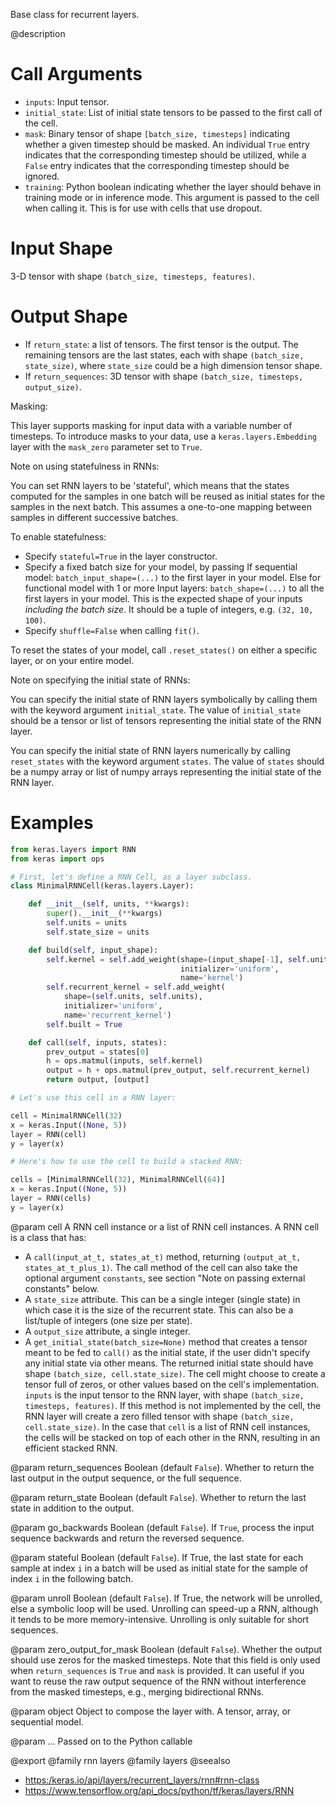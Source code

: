 Base class for recurrent layers.

@description

# Call Arguments
- `inputs`: Input tensor.
- `initial_state`: List of initial state tensors to be passed to the first
    call of the cell.
- `mask`: Binary tensor of shape `[batch_size, timesteps]`
    indicating whether a given timestep should be masked.
    An individual `True` entry indicates that the corresponding
    timestep should be utilized, while a `False` entry indicates
    that the corresponding timestep should be ignored.
- `training`: Python boolean indicating whether the layer should behave in
    training mode or in inference mode. This argument is passed
    to the cell when calling it.
    This is for use with cells that use dropout.

# Input Shape
3-D tensor with shape `(batch_size, timesteps, features)`.

# Output Shape
- If `return_state`: a list of tensors. The first tensor is
the output. The remaining tensors are the last states,
each with shape `(batch_size, state_size)`, where `state_size` could
be a high dimension tensor shape.
- If `return_sequences`: 3D tensor with shape
`(batch_size, timesteps, output_size)`.

Masking:

This layer supports masking for input data with a variable number
of timesteps. To introduce masks to your data,
use a `keras.layers.Embedding` layer with the `mask_zero` parameter
set to `True`.

Note on using statefulness in RNNs:

You can set RNN layers to be 'stateful', which means that the states
computed for the samples in one batch will be reused as initial states
for the samples in the next batch. This assumes a one-to-one mapping
between samples in different successive batches.

To enable statefulness:

- Specify `stateful=True` in the layer constructor.
- Specify a fixed batch size for your model, by passing
If sequential model:
    `batch_input_shape=(...)` to the first layer in your model.
Else for functional model with 1 or more Input layers:
    `batch_shape=(...)` to all the first layers in your model.
This is the expected shape of your inputs
*including the batch size*.
It should be a tuple of integers, e.g. `(32, 10, 100)`.
- Specify `shuffle=False` when calling `fit()`.

To reset the states of your model, call `.reset_states()` on either
a specific layer, or on your entire model.

Note on specifying the initial state of RNNs:

You can specify the initial state of RNN layers symbolically by
calling them with the keyword argument `initial_state`. The value of
`initial_state` should be a tensor or list of tensors representing
the initial state of the RNN layer.

You can specify the initial state of RNN layers numerically by
calling `reset_states` with the keyword argument `states`. The value of
`states` should be a numpy array or list of numpy arrays representing
the initial state of the RNN layer.

# Examples
```python
from keras.layers import RNN
from keras import ops

# First, let's define a RNN Cell, as a layer subclass.
class MinimalRNNCell(keras.layers.Layer):

    def __init__(self, units, **kwargs):
        super().__init__(**kwargs)
        self.units = units
        self.state_size = units

    def build(self, input_shape):
        self.kernel = self.add_weight(shape=(input_shape[-1], self.units),
                                      initializer='uniform',
                                      name='kernel')
        self.recurrent_kernel = self.add_weight(
            shape=(self.units, self.units),
            initializer='uniform',
            name='recurrent_kernel')
        self.built = True

    def call(self, inputs, states):
        prev_output = states[0]
        h = ops.matmul(inputs, self.kernel)
        output = h + ops.matmul(prev_output, self.recurrent_kernel)
        return output, [output]

# Let's use this cell in a RNN layer:

cell = MinimalRNNCell(32)
x = keras.Input((None, 5))
layer = RNN(cell)
y = layer(x)

# Here's how to use the cell to build a stacked RNN:

cells = [MinimalRNNCell(32), MinimalRNNCell(64)]
x = keras.Input((None, 5))
layer = RNN(cells)
y = layer(x)
```

@param cell
A RNN cell instance or a list of RNN cell instances.
A RNN cell is a class that has:
- A `call(input_at_t, states_at_t)` method, returning
`(output_at_t, states_at_t_plus_1)`. The call method of the
cell can also take the optional argument `constants`, see
section "Note on passing external constants" below.
- A `state_size` attribute. This can be a single integer
(single state) in which case it is the size of the recurrent
state. This can also be a list/tuple of integers
(one size per state).
- A `output_size` attribute, a single integer.
- A `get_initial_state(batch_size=None)`
method that creates a tensor meant to be fed to `call()` as the
initial state, if the user didn't specify any initial state
via other means. The returned initial state should have
shape `(batch_size, cell.state_size)`.
The cell might choose to create a tensor full of zeros,
or other values based on the cell's implementation.
`inputs` is the input tensor to the RNN layer, with shape
`(batch_size, timesteps, features)`.
If this method is not implemented
by the cell, the RNN layer will create a zero filled tensor
with shape `(batch_size, cell.state_size)`.
In the case that `cell` is a list of RNN cell instances, the cells
will be stacked on top of each other in the RNN, resulting in an
efficient stacked RNN.

@param return_sequences
Boolean (default `False`). Whether to return the last
output in the output sequence, or the full sequence.

@param return_state
Boolean (default `False`).
Whether to return the last state in addition to the output.

@param go_backwards
Boolean (default `False`).
If `True`, process the input sequence backwards and return the
reversed sequence.

@param stateful
Boolean (default `False`). If True, the last state
for each sample at index `i` in a batch will be used as initial
state for the sample of index `i` in the following batch.

@param unroll
Boolean (default `False`).
If True, the network will be unrolled, else a symbolic loop will be
used. Unrolling can speed-up a RNN, although it tends to be more
memory-intensive. Unrolling is only suitable for short sequences.

@param zero_output_for_mask
Boolean (default `False`).
Whether the output should use zeros for the masked timesteps.
Note that this field is only used when `return_sequences`
is `True` and `mask` is provided.
It can useful if you want to reuse the raw output sequence of
the RNN without interference from the masked timesteps, e.g.,
merging bidirectional RNNs.

@param object
Object to compose the layer with. A tensor, array, or sequential model.

@param ...
Passed on to the Python callable

@export
@family rnn layers
@family layers
@seealso
+ <https:/keras.io/api/layers/recurrent_layers/rnn#rnn-class>
+ <https://www.tensorflow.org/api_docs/python/tf/keras/layers/RNN>
